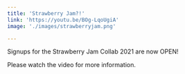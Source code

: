```yaml
---
title: 'Strawberry Jam?!'
link: 'https://youtu.be/BOg-LqoUgiA'
image: './images/strawberryjam.png'

---
```


Signups for the Strawberry Jam Collab 2021 are now OPEN!  

Please watch the video for more information.  
